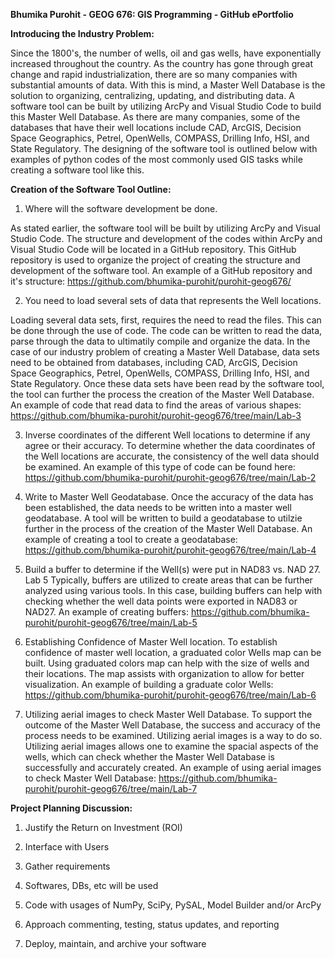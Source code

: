 **Bhumika Purohit - GEOG 676: GIS Programming - GitHub ePortfolio**



**Introducing the Industry Problem:**



Since the 1800's, the number of wells, oil and gas wells, have exponentially increased throughout the country. As the country has gone through great change and rapid industrialization, there are so many companies with substantial amounts of data. With this is mind, a Master Well Database is the solution to organizing, centralizing, updating, and distributing data. A software tool can be built by utilizing ArcPy and Visual Studio Code to build this Master Well Database. As there are many companies, some of the databases that have their well locations include CAD, ArcGIS, Decision Space Geographics, Petrel, OpenWells, COMPASS, Drilling Info, HSI, and State Regulatory. The designing of the software tool is outlined below with examples of python codes of the most commonly used GIS tasks while creating a software tool like this.






**Creation of the Software Tool Outline:**



1. Where will the software development be done.



As stated earlier, the software tool will be built by utilizing ArcPy and Visual Studio Code. The structure and development of the codes within ArcPy and Visual Studio Code will be located in a GitHub repository. This GitHub repository is used to organize the project of creating the structure and development of the software tool. An example of a GitHub repository and it's structure: https://github.com/bhumika-purohit/purohit-geog676/






2. You need to load several sets of data that represents the Well locations.



Loading several data sets, first, requires the need to read the files. This can be done through the use of code. The code can be written to read the data, parse through the data to ultimatily compile and organize the data. In the case of our industry problem of creating a Master Well Database, data sets need to be obtained from databases, including CAD, ArcGIS, Decision Space Geographics, Petrel, OpenWells, COMPASS, Drilling Info, HSI, and State Regulatory. Once these data sets have been read by the software tool, the tool can further the process the creation of the Master Well Database. An example of code that read data to find the areas of various shapes: https://github.com/bhumika-purohit/purohit-geog676/tree/main/Lab-3






3. Inverse coordinates of the different Well locations to determine if any agree or their accuracy.
To determine whether the data coordinates of the Well locations are accurate, the consistency of the well data should be examined. An example of this type of code can be found here: https://github.com/bhumika-purohit/purohit-geog676/tree/main/Lab-2






4. Write to Master Well Geodatabase.
Once the accuracy of the data has been established, the data needs to be written into a master well geodatabase. A tool will be written to build a geodatabase to utilzie further in the process of the creation of the Master Well Database. An example of creating a tool to create a geodatabase: https://github.com/bhumika-purohit/purohit-geog676/tree/main/Lab-4






5. Build a buffer to determine if the Well(s) were put in NAD83 vs. NAD 27. Lab 5
Typically, buffers are utilized to create areas that can be further analyzed using various tools. In this case, building buffers can help with checking whether the well data points were exported in NAD83 or NAD27. An example of creating buffers: https://github.com/bhumika-purohit/purohit-geog676/tree/main/Lab-5






6. Establishing Confidence of Master Well location.
To establish confidence of master well location, a graduated color Wells map can be built. Using graduated colors map can help with the size of wells and their locations. The map assists with organization to allow for better visualization. An example of building a graduate color Wells: https://github.com/bhumika-purohit/purohit-geog676/tree/main/Lab-6






7. Utilizing aerial images to check Master Well Database.
To support the outcome of the Master Well Database, the success and accuracy of the process needs to be examined. Utilizing aerial images is a way to do so. Utilizing aerial images allows one to examine the spacial aspects of the wells, which can check whether the Master Well Database is successfully and accurately created. An example of using aerial images to check Master Well Database: https://github.com/bhumika-purohit/purohit-geog676/tree/main/Lab-7





**Project Planning Discussion:**



1. Justify the Return on Investment (ROI)



2. Interface with Users



3. Gather requirements



4. Softwares, DBs, etc will be used



5. Code with usages of NumPy, SciPy, PySAL, Model Builder and/or ArcPy



6. Approach commenting, testing, status updates, and reporting



7. Deploy, maintain, and archive your software


